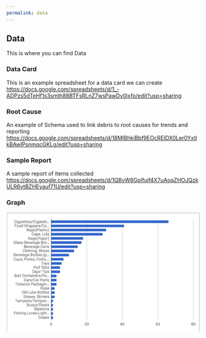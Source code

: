 ```yaml
---
permalink: data
---
```

## Data
This is where you can find Data

### Data Card
This is an example spreadsheet for a data card we can create
https://docs.google.com/spreadsheets/d/1_-ADPzs5dTeHf1s3smth88BTFsRLnZ7wsPawDv0ixfo/edit?usp=sharing

### Root Cause
An example of Schema used to link debris to root causes for trends and reporting
https://docs.google.com/spreadsheets/d/18MIBhkiBbf9EOcREIDX0Ler0YxtlkBAwlPsnmqcGKLg/edit?usp=sharing

### Sample Report
A sample report of items collected
https://docs.google.com/spreadsheets/d/1QByW8GpIfujf4X7uAoqZHOJQzkULR6vtBZHEyauf71U/edit?usp=sharing

### Graph

![Top Ten Items Graphic](graph1.png)
